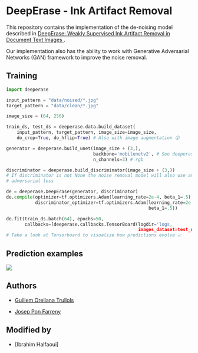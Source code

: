 # DeepErase - Ink Artifact Removal

This repository contains the implementation of the de-noising model described in
[DeepErase: Weakly Supervised Ink Artifact Removal in Document Text Images
](https://arxiv.org/abs/1910.07070).

Our implementation also has the ability to work with Generative Adversarial 
Networks (GAN) framework to improve the noise removal.

## Training

```python
import deeperase

input_pattern = "data/noised/*.jpg"
target_pattern = "data/clean/*.jpg"

image_size = (64, 256)

train_ds, test_ds = deeperase.data.build_dataset(
    input_pattern, target_pattern, image_size=image_size,
    do_crop=True, do_hflip=True) # Also with image augmentation 😲

generator = deeperase.build_unet(image_size + (3,), 
                                 backbone='mobilenetv2', # See deeperase/backbones.py
                                 n_channels=3) # rgb

discriminator = deeperase.build_discriminator(image_size + (3,))
# If discriminator is not None the noise removal model will also use an 
# adversarial loss

de = deeperase.DeepErase(generator, discriminator)
de.compile(optimizer=tf.optimizers.Adam(learning_rate=2e-4, beta_1=.5), 
           discriminator_optimizer=tf.optimizers.Adam(learning_rate=2e-4, 
                                                      beta_1=.5))

de.fit(train_ds.batch(64), epochs=50, 
       callbacks=[deeperase.callbacks.TensorBoard(logdir='logs,
                                                  images_dataset=test_ds)])
# Take a look at Tensorboard to visualize how predictions evolve 📈
```

## Prediction examples

![](images/predictions.png)

## Authors

* [Guillem Orellana Trullols](https://github.com/Guillem96)

* [Josep Pon Farreny](https://github.com/jponf)

## Modified by
*  [Ibrahim Halfaoui]